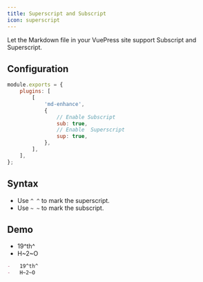 ```yaml
---
title: Superscript and Subscript
icon: superscript
---
```


Let the Markdown file in your VuePress site support Subscript and Superscript.

<!-- more -->

## Configuration

```js {7,9}
module.exports = {
    plugins: [
        [
            'md-enhance',
            {
                // Enable Subscript
                sub: true,
                // Enable  Superscript
                sup: true,
            },
        ],
    ],
};
```

## Syntax

- Use `^ ^` to mark the superscript.
- Use `~ ~` to mark the subscript.

## Demo

- 19^th^
- H~2~O

```md
-   19^th^
-   H~2~O
```
